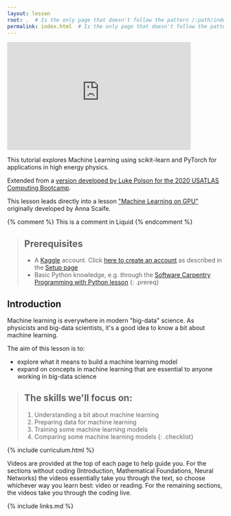 ```yaml
---
layout: lesson
root: .  # Is the only page that doesn't follow the pattern /:path/index.html
permalink: index.html  # Is the only page that doesn't follow the pattern /:path/index.html
---
```


<iframe width="427" height="251" src="https://www.youtube.com/embed?v=7EPn4FGFG3k&list=PLKZ9c4ONm-VmHsMKImIDEMsZI1Vp0UY-Z&ab_channel=HEPSoftwareFoundation" frameborder="0" allow="accelerometer; autoplay; encrypted-media; gyroscope; picture-in-picture" allowfullscreen></iframe>

This tutorial explores Machine Learning using scikit-learn and PyTorch for applications in high energy physics.

Extended from a [version developed by Luke Polson for the 2020 USATLAS Computing Bootcamp](https://lukepolson.github.io/HEP_ML_Lessons/).

This lesson leads directly into a lesson ["Machine Learning on GPU"](https://hsf-training.github.io/hsf-training-ml-gpu-webpage/) originally developed by Anna Scaife.

<!-- this is an html comment -->

{% comment %} This is a comment in Liquid {% endcomment %}


> ## Prerequisites
> * A [Kaggle](https://www.kaggle.com/) account. Click [here to create an account](https://www.kaggle.com/account/login?phase=startRegisterTab&returnUrl=%2F) as described in the [Setup page](https://hsf-training.github.io/hsf-training-ml-webpage/setup.html)
> * Basic Python knowledge, e.g. through the [Software Carpentry Programming with Python lesson](https://swcarpentry.github.io/python-novice-inflammation/) 
{: .prereq}

Introduction
------------

Machine learning is everywhere in modern "big-data" science. As physicists and big-data scientists, it's a good idea to know a bit about machine learning.

The aim of this lesson is to:
- explore what it means to build a machine learning model
- expand on concepts in machine learning that are essential to anyone working in big-data science

> ## The skills we'll focus on:
>
> 1.  Understanding a bit about machine learning
> 2.  Preparing data for machine learning
> 3.  Training some machine learning models
> 4.  Comparing some machine learning models
{: .checklist}

{% include curriculum.html %}

Videos are provided at the top of each page to help guide you. For the sections without coding (Introduction, Mathematical Foundations, Neural Networks) the videos essentially take you through the text, so choose whichever way you learn best: video or reading. For the remaining sections, the videos take you through the coding live.

{% include links.md %}
